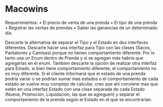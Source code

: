 # Macowins

Requerimientos: 
•	El precio de venta de una prenda
•	El tipo de una prenda
•	Registrar las ventas de prendas
•	Saber las ganancias de un determinado día.

Descarte la alternativa de separar el Tipo y el Estado en dos interfaces diferentes. 
Descarte hacer una interfaz para Tipo con las clases (Sacos, Pantalones y Camisas) porque no tienen comportamiento diferente. Por lo tanto use un Enum dentro de Prenda y si se agregan más habría que agregarlas en el enum. 
Tambien descarte la opción de realizar otra interfaz para Estado, si bien tiene comportamiento diferente, el comportamiento no es muy diferente. Si el cliente informaría que el estado de una prenda podría variar o se podrían sumar mas estados o el comportamiento de cada estado se vuelve muy complejo de calcular, creo que ahí conviene mas que estén en una interfaz Estado con una clase separada de cada Estado (Nueva, Promoción, Liquidación, las que se agreguen) y separar el comportamiento de la prenda según el Estado en el que se encontrarían.
